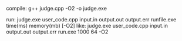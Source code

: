 compile:
g++ judge.cpp -O2 -o judge.exe

run:
judge.exe user_code.cpp input.in output.out output.err runfile.exe time(ms) memory(mb) [-O2]
  like:
  judge.exe user_code.cpp input.in output.out output.err run.exe 1000 64 -O2
